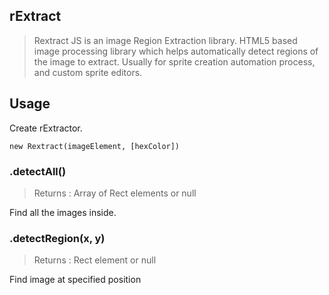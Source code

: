 ## rExtract

> Rextract JS is an image Region Extraction library. HTML5 based image processing library which helps automatically detect regions of the image to extract.
> Usually for sprite creation automation process, and custom sprite editors.


## Usage

Create rExtractor.

```
new Rextract(imageElement, [hexColor])
```

### .detectAll()
> Returns : Array of Rect elements or null

Find all the images inside.

### .detectRegion(x, y)
> Returns : Rect element or null

Find image at specified position
